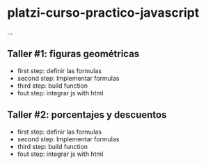 # platzi-curso-practico-javascript


...

## Taller #1: figuras geométricas

- first step: definir las formulas
- second step: Implementar formulas
- third step: build function
- fout step: integrar js with html

## Taller #2: porcentajes y descuentos

- first step: definir las formulas
- second step: Implementar formulas
- third step: build function
- fout step: integrar js with html

